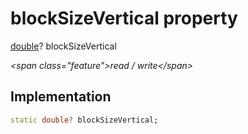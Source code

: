 


# blockSizeVertical property







[double](https:api.flutter.dev/flutter/dart-core/double-class.html)? blockSizeVertical
  
_\<span class="feature"\>read / write\</span\>_






## Implementation

```dart
static double? blockSizeVertical;
```







